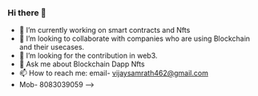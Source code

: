 ### Hi there 👋

- 🔭 I’m currently working on smart contracts and Nfts
- 👯 I’m looking to collaborate with companies who are using Blockchain and their usecases.
- 🤔 I’m looking for the contribution in web3.
- 💬 Ask me about Blockchain Dapp Nfts
- 📫 How to reach me: email- vijaysamrath462@gmail.com
-  Mob- 8083039059
-->
